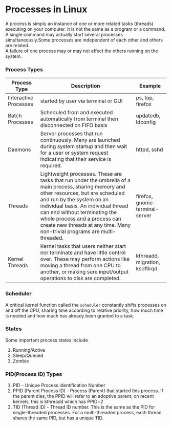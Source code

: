 # Processes in Linux
A process is simply an instance of one or more related tasks (threads) executing on your computer. It is not the same as a program or a command.  
A single command may actually start several processes simultaneously.Some processes are independent of each other and others are related.  
A failure of one process may or may not affect the others running on the system.
### Process Types
|Process Type|Description|Example|
|------------|-----------|-------|
|Interactive Processes|started by user via terminal or GUI|ps, top, firefox|
|Batch Processes|Scheduled from and executed automatically from terminal then disconnected on FIFO basis|updatedb, ldconfig|
|Daemons|Server processes that run continuously. Many are launched during system startup and then wait for a user or system request indicating that their service is required.|httpd, sshd|
|Threads|Lightweight processes. These are tasks that run under the umbrella of a main process, sharing memory and other resources, but are scheduled and run by the system on an individual basis. An individual thread can end without terminating the whole process and a process can create new threads at any time. Many non-trivial programs are multi-threaded.|firefox, gnome-terminal-server|
|Kernel Threads|Kernel tasks that users neither start nor terminate and have little control over. These may perform actions like moving a thread from one CPU to another, or making sure input/output operations to disk are completed.|kthreadd, migration, ksoftirqd|  

### Scheduler
A critical kernel function called the `scheduler` constantly shifts processes on and off the CPU, sharing time according to relative priority, how much time is needed and how much has already been granted to a task.

### States
Some important process states include 
  1. Running/Active
  2. Sleep/Queued
  3. Zombie  

### PID(Process ID) Types
  1. PID - Unique Process Identification Number
  2. PPID (Parent Process ID) - Process (Parent) that started this process. If the parent dies, the PPID will refer to an adoptive parent; on recent kernels, this is kthreadd which has PPID=2
  3. TID (Thread ID) - Thread ID number. This is the same as the PID for single-threaded processes. For a multi-threaded process, each thread shares the same PID, but has a unique TID.
 
 
